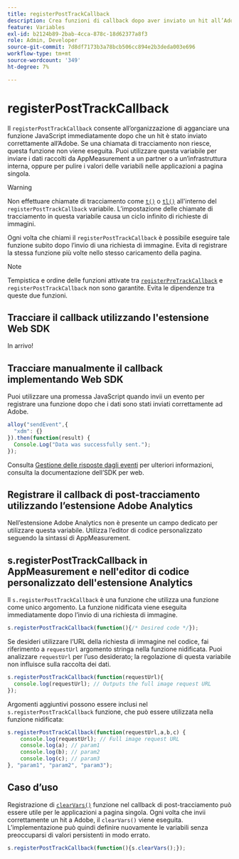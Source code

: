 ```yaml
---
title: registerPostTrackCallback
description: Crea funzioni di callback dopo aver inviato un hit all’Adobe.
feature: Variables
exl-id: b2124b89-2bab-4cca-878c-18d62377a8f3
role: Admin, Developer
source-git-commit: 7d8df7173b3a78bcb506cc894e2b3deda003e696
workflow-type: tm+mt
source-wordcount: '349'
ht-degree: 7%

---
```


# registerPostTrackCallback

Il `registerPostTrackCallback` consente all’organizzazione di agganciare una funzione JavaScript immediatamente dopo che un hit è stato inviato correttamente all’Adobe. Se una chiamata di tracciamento non riesce, questa funzione non viene eseguita. Puoi utilizzare questa variabile per inviare i dati raccolti da AppMeasurement a un partner o a un’infrastruttura interna, oppure per pulire i valori delle variabili nelle applicazioni a pagina singola.

>[!WARNING]
>
>Non effettuare chiamate di tracciamento come [`t()`](t-method.md) o [`tl()`](tl-method.md) all&#39;interno del `registerPostTrackCallback` variabile. L’impostazione delle chiamate di tracciamento in questa variabile causa un ciclo infinito di richieste di immagini.

Ogni volta che chiami il `registerPostTrackCallback` è possibile eseguire tale funzione subito dopo l’invio di una richiesta di immagine. Evita di registrare la stessa funzione più volte nello stesso caricamento della pagina.

>[!NOTE]
>
>Tempistica e ordine delle funzioni attivate tra [`registerPreTrackCallback`](registerpretrackcallback.md) e `registerPostTrackCallback` non sono garantite. Evita le dipendenze tra queste due funzioni.

## Tracciare il callback utilizzando l&#39;estensione Web SDK

In arrivo!

## Tracciare manualmente il callback implementando Web SDK

Puoi utilizzare una promessa JavaScript quando invii un evento per registrare una funzione dopo che i dati sono stati inviati correttamente ad Adobe.

```js
alloy("sendEvent",{
  "xdm": {}
}).then(function(result) {
  Console.Log("Data was successfully sent.");
});
```

Consulta [Gestione delle risposte dagli eventi](https://experienceleague.adobe.com/docs/experience-platform/edge/fundamentals/tracking-events.html#handling-responses-from-events) per ulteriori informazioni, consulta la documentazione dell’SDK per web.

## Registrare il callback di post-tracciamento utilizzando l’estensione Adobe Analytics

Nell’estensione Adobe Analytics non è presente un campo dedicato per utilizzare questa variabile. Utilizza l’editor di codice personalizzato seguendo la sintassi di AppMeasurement.

## s.registerPostTrackCallback in AppMeasurement e nell&#39;editor di codice personalizzato dell&#39;estensione Analytics

Il `s.registerPostTrackCallback` è una funzione che utilizza una funzione come unico argomento. La funzione nidificata viene eseguita immediatamente dopo l’invio di una richiesta di immagine.

```js
s.registerPostTrackCallback(function(){/* Desired code */});
```

Se desideri utilizzare l’URL della richiesta di immagine nel codice, fai riferimento a `requestUrl` argomento stringa nella funzione nidificata. Puoi analizzare `requestUrl` per l’uso desiderato; la regolazione di questa variabile non influisce sulla raccolta dei dati.

```js
s.registerPostTrackCallback(function(requestUrl){
  console.log(requestUrl); // Outputs the full image request URL
});
```

Argomenti aggiuntivi possono essere inclusi nel `s.registerPostTrackCallback` funzione, che può essere utilizzata nella funzione nidificata:

```js
s.registerPostTrackCallback(function(requestUrl,a,b,c) {
    console.log(requestUrl); // Full image request URL
    console.log(a); // param1
    console.log(b); // param2
    console.log(c); // param3
}, "param1", "param2", "param3");
```

## Caso d’uso

Registrazione di [`clearVars()`](clearvars.md) funzione nel callback di post-tracciamento può essere utile per le applicazioni a pagina singola. Ogni volta che invii correttamente un hit a Adobe, il `clearVars()` viene eseguita. L’implementazione può quindi definire nuovamente le variabili senza preoccuparsi di valori persistenti in modo errato.

```js
s.registerPostTrackCallback(function(){s.clearVars();});
```
